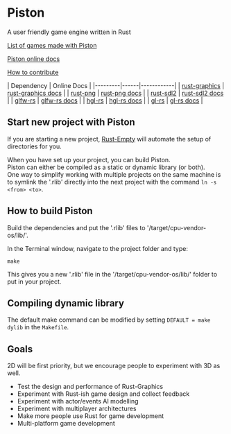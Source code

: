 Piston
======

A user friendly game engine written in Rust

[List of games made with Piston](https://github.com/PistonDevelopers/piston/issues/64)

[Piston online docs](http://pistondevelopers.github.io/docs/piston/piston)  

[How to contribute](https://github.com/PistonDevelopers/piston/issues/70)

| Dependency | Online Docs |
|---------|------|------------|
| [rust-graphics](https://github.com/PistonDevelopers/rust-graphics) | [rust-graphics docs](http://pistondevelopers.github.io/docs/rust-graphics/graphics) |
| [rust-png](https://github.com/PistonDevelopers/rust-png) | [rust-png docs](http://pistondevelopers.github.io/docs/rust-png/png) |
| [rust-sdl2](https://github.com/AngryLawyer/rust-sdl2) | [rust-sdl2 docs](http://pistondevelopers.github.io/docs/rust-sdl2/sdl2/) |
| [glfw-rs](https://github.com/bjz/glfw-rs) | [glfw-rs docs](http://pistondevelopers.github.io/docs/glfw-rs/glfw/) |
| [hgl-rs](https://github.com/cmr/hgl-rs) | [hgl-rs docs](http://pistondevelopers.github.io/docs/hgl-rs/hgl/) |
| [gl-rs](https://github.com/bjz/gl-rs) | [gl-rs docs](http://pistondevelopers.github.io/docs/gl-rs/gl/) |

## Start new project with Piston

If you are starting a new project, [Rust-Empty](https://github.com/bvssvni/rust-empty) will automate the setup of directories for you.

When you have set up your project, you can build Piston.  
Piston can either be compiled as a static or dynamic library (or both).  
One way to simplify working with multiple projects on the same machine is to symlink the '.rlib' directly into the next project with the command `ln -s <from> <to>`.  

## How to build Piston

Build the dependencies and put the '.rlib' files to '/target/cpu-vendor-os/lib/'.

In the Terminal window, navigate to the project folder and type:

```
make
```

This gives you a new '.rlib' file in the '/target/cpu-vendor-os/lib/' folder to put in your project.

## Compiling dynamic library

The default make command can be modified by setting `DEFAULT = make dylib` in the `Makefile`. 

## Goals

2D will be first priority, but we encourage people to experiment with 3D as well.  

* Test the design and performance of Rust-Graphics
* Experiment with Rust-ish game design and collect feedback
* Experiment with actor/events AI modelling
* Experiment with multiplayer architectures
* Make more people use Rust for game development
* Multi-platform game development
